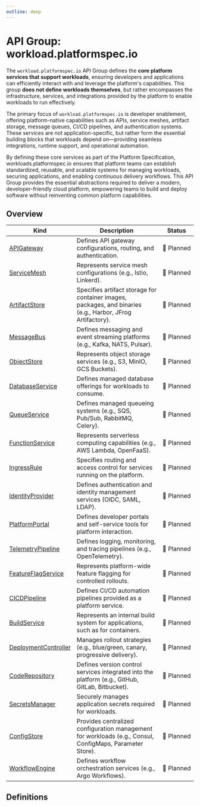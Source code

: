 ```yaml
---
outline: deep
---
```


# API Group: workload.platformspec.io
The `workload.platformspec.io` API Group defines the **core platform services that support workloads**, ensuring developers and applications can efficiently interact with and leverage the platform's capabilities.  This group **does not define workloads themselves**, but rather encompasses the infrastructure, services, and integrations provided by the platform to enable workloads to run effectively.

The primary focus of `workload.platformspec.io` is developer enablement, offering platform-native capabilities such as APIs, service meshes, artifact storage, message queues, CI/CD pipelines, and authentication systems.  These services are not application-specific, but rather form the essential building blocks that workloads depend on—providing seamless integrations, runtime support, and operational automation.

By defining these core services as part of the Platform Specification, workloads.platformspec.io ensures that platform teams can establish standardized, reusable, and scalable systems for managing workloads, securing applications, and enabling continuous delivery workflows.  This API Group provides the essential abstractions required to deliver a modern, developer-friendly cloud platform, empowering teams to build and deploy software without reinventing common platform capabilities.

## Overview
| Kind | Description | Status |
| --- | --- | --- |
| [APIGateway](#apigateway) | Defines API gateway configurations, routing, and authentication. | 📝&nbsp;Planned |
| [ServiceMesh](#servicemesh) | Represents service mesh configurations (e.g., Istio, Linkerd). | 📝&nbsp;Planned |
| [ArtifactStore](#artifactstore) | Specifies artifact storage for container images, packages, and binaries (e.g., Harbor, JFrog Artifactory). | 📝&nbsp;Planned |
| [MessageBus](#messagebus) | Defines messaging and event streaming platforms (e.g., Kafka, NATS, Pulsar). | 📝&nbsp;Planned |
| [ObjectStore](#objectstore) | Represents object storage services (e.g., S3, MinIO, GCS Buckets). | 📝&nbsp;Planned |
| [DatabaseService](#databaseservice) | Defines managed database offerings for workloads to consume. | 📝&nbsp;Planned |
| [QueueService](#queueservice) | Defines managed queueing systems (e.g., SQS, Pub/Sub, RabbitMQ, Celery). | 📝&nbsp;Planned |
| [FunctionService](#functionservice) | Represents serverless computing capabilities (e.g., AWS Lambda, OpenFaaS). | 📝&nbsp;Planned |
| [IngressRule](#ingressrule) | Specifies routing and access control for services running on the platform. | 📝&nbsp;Planned |
| [IdentityProvider](#identityprovider) | Defines authentication and identity management services (OIDC, SAML, LDAP). | 📝&nbsp;Planned |
| [PlatformPortal](#platformportal) | Defines developer portals and self-service tools for platform interaction. | 📝&nbsp;Planned |
| [TelemetryPipeline](#telemetrypipeline) | Defines logging, monitoring, and tracing pipelines (e.g., OpenTelemetry). | 📝&nbsp;Planned |
| [FeatureFlagService](#featureflagservice) | Represents platform-wide feature flagging for controlled rollouts. | 📝&nbsp;Planned |
| [CICDPipeline](#cicdpipeline) | Defines CI/CD automation pipelines provided as a platform service. | 📝&nbsp;Planned |
| [BuildService](#buildservice) | Represents an internal build system for applications, such as for containers. | 📝&nbsp;Planned |
| [DeploymentController](#deploymentcontroller) | Manages rollout strategies (e.g., blue/green, canary, progressive delivery). | 📝&nbsp;Planned |
| [CodeRepository](#coderepository) | Defines version control services integrated into the platform (e.g., GitHub, GitLab, Bitbucket). | 📝&nbsp;Planned |
| [SecretsManager](#secretsmanager) | Securely manages application secrets required for workloads. | 📝&nbsp;Planned |
| [ConfigStore](#configstore) | Provides centralized configuration management for workloads (e.g., Consul, ConfigMaps, Parameter Store). | 📝&nbsp;Planned |
| [WorkflowEngine](#workflowengine) | Defines workflow orchestration services (e.g., Argo Workflows). | 📝&nbsp;Planned |


## Definitions
